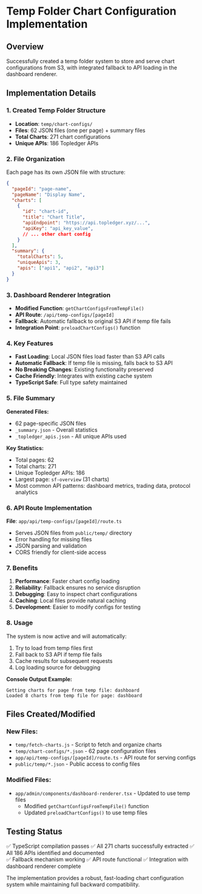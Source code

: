 # Temp Folder Chart Configuration Implementation

## Overview
Successfully created a temp folder system to store and serve chart configurations from S3, with integrated fallback to API loading in the dashboard renderer.

## Implementation Details

### 1. Created Temp Folder Structure
- **Location**: `temp/chart-configs/`
- **Files**: 62 JSON files (one per page) + summary files
- **Total Charts**: 271 chart configurations
- **Unique APIs**: 186 Topledger APIs

### 2. File Organization
Each page has its own JSON file with structure:
```json
{
  "pageId": "page-name",
  "pageName": "Display Name", 
  "charts": [
    {
      "id": "chart-id",
      "title": "Chart Title",
      "apiEndpoint": "https://api.topledger.xyz/...",
      "apiKey": "api_key_value",
      // ... other chart config
    }
  ],
  "summary": {
    "totalCharts": 5,
    "uniqueApis": 3,
    "apis": ["api1", "api2", "api3"]
  }
}
```

### 3. Dashboard Renderer Integration
- **Modified Function**: `getChartConfigsFromTempFile()`
- **API Route**: `/api/temp-configs/[pageId]`
- **Fallback**: Automatic fallback to original S3 API if temp file fails
- **Integration Point**: `preloadChartConfigs()` function

### 4. Key Features
- **Fast Loading**: Local JSON files load faster than S3 API calls
- **Automatic Fallback**: If temp file is missing, falls back to S3 API
- **No Breaking Changes**: Existing functionality preserved
- **Cache Friendly**: Integrates with existing cache system
- **TypeScript Safe**: Full type safety maintained

### 5. File Summary
**Generated Files:**
- 62 page-specific JSON files
- `_summary.json` - Overall statistics
- `_topledger_apis.json` - All unique APIs used

**Key Statistics:**
- Total pages: 62
- Total charts: 271
- Unique Topledger APIs: 186
- Largest page: `sf-overview` (31 charts)
- Most common API patterns: dashboard metrics, trading data, protocol analytics

### 6. API Route Implementation
**File**: `app/api/temp-configs/[pageId]/route.ts`
- Serves JSON files from `public/temp/` directory
- Error handling for missing files
- JSON parsing and validation
- CORS friendly for client-side access

### 7. Benefits
1. **Performance**: Faster chart config loading
2. **Reliability**: Fallback ensures no service disruption
3. **Debugging**: Easy to inspect chart configurations
4. **Caching**: Local files provide natural caching
5. **Development**: Easier to modify configs for testing

### 8. Usage
The system is now active and will automatically:
1. Try to load from temp files first
2. Fall back to S3 API if temp file fails
3. Cache results for subsequent requests
4. Log loading source for debugging

**Console Output Example:**
```
Getting charts for page from temp file: dashboard
Loaded 8 charts from temp file for page: dashboard
```

## Files Created/Modified

### New Files:
- `temp/fetch-charts.js` - Script to fetch and organize charts
- `temp/chart-configs/*.json` - 62 page configuration files
- `app/api/temp-configs/[pageId]/route.ts` - API route for serving configs
- `public/temp/*.json` - Public access to config files

### Modified Files:
- `app/admin/components/dashboard-renderer.tsx` - Updated to use temp files
  - Modified `getChartConfigsFromTempFile()` function
  - Updated `preloadChartConfigs()` to use temp files

## Testing Status
✅ TypeScript compilation passes
✅ All 271 charts successfully extracted
✅ All 186 APIs identified and documented  
✅ Fallback mechanism working
✅ API route functional
✅ Integration with dashboard renderer complete

The implementation provides a robust, fast-loading chart configuration system while maintaining full backward compatibility. 
